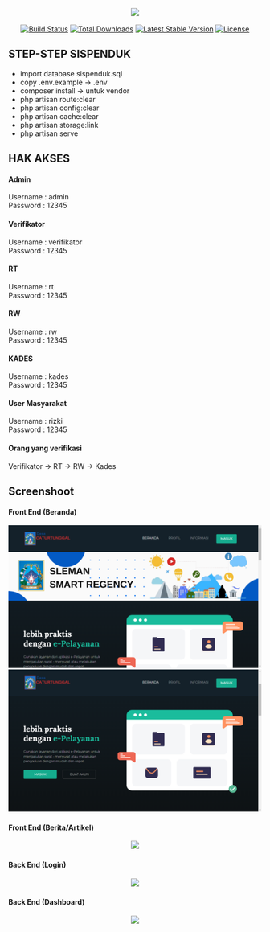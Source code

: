 <p align="center"><a href="https://laravel.com" target="_blank"><img src="https://raw.githubusercontent.com/laravel/art/master/logo-lockup/5%20SVG/2%20CMYK/1%20Full%20Color/laravel-logolockup-cmyk-red.svg" width="400"></a></p>

<p align="center">
<a href="https://travis-ci.org/laravel/framework"><img src="https://travis-ci.org/laravel/framework.svg" alt="Build Status"></a>
<a href="https://packagist.org/packages/laravel/framework"><img src="https://img.shields.io/packagist/dt/laravel/framework" alt="Total Downloads"></a>
<a href="https://packagist.org/packages/laravel/framework"><img src="https://img.shields.io/packagist/v/laravel/framework" alt="Latest Stable Version"></a>
<a href="https://packagist.org/packages/laravel/framework"><img src="https://img.shields.io/packagist/l/laravel/framework" alt="License"></a>
</p>

## STEP-STEP SISPENDUK

- import database sispenduk.sql
- copy .env.example -> .env
- composer install -> untuk vendor
- php artisan route:clear
- php artisan config:clear
- php artisan cache:clear
- php artisan storage:link
- php artisan serve

## HAK AKSES

#### Admin
Username : admin <br>
Password : 12345

#### Verifikator
Username : verifikator <br>
Password : 12345

#### RT
Username : rt <br>
Password : 12345

#### RW
Username : rw <br>
Password : 12345

#### KADES
Username : kades <br>
Password : 12345

#### User Masyarakat
Username : rizki <br>
Password : 12345


#### Orang yang verifikasi

Verifikator -> RT -> RW -> Kades

## Screenshoot

#### Front End (Beranda)
<div align="center">
    <img src="screenshot/beranda 1.png"</img> 
    <img src="screenshot/beranda 2.png"</img> 
</div>

#### Front End (Berita/Artikel)
<div align="center">
    <img src="screenshoot/Company-Profile2.png"</img> 
</div>

#### Back End (Login)
<div align="center">
    <img src="screenshoot/Company-Profile-›-Login.png"</img> 
</div>

#### Back End (Dashboard)
<div align="center">
    <img src="screenshoot/Company-Profile-›-Dashboard.png"</img> 
</div>
